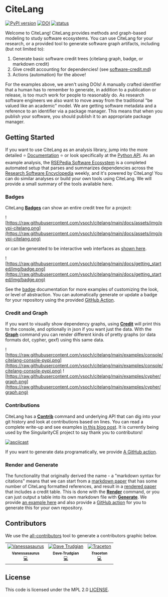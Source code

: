 # CiteLang

[![PyPI version](https://badge.fury.io/py/citelang.svg)](https://badge.fury.io/py/citelang)
[![DOI](https://zenodo.org/badge/469517560.svg)](https://zenodo.org/badge/latestdoi/469517560)
[![status](https://joss.theoj.org/papers/3e3f4e819e6f9400ba204dbae4b9c3d5/status.svg)](https://joss.theoj.org/papers/3e3f4e819e6f9400ba204dbae4b9c3d5)

Welcome to CiteLang! CiteLang provides methods and graph-based modeling to study software
ecosystems. You can use CiteLang for your research, or a provided tool to generate
software graph artifacts, including (but not limited to):

1. Generate basic software credit trees (citelang graph, badge, or markdown credit)
2. Give credit accounting for dependencies! (see [software-credit.md](software-credit.md))
3. Actions (automation) for the above!

For the examples above, we aren't using DOIs! A manually crafted identifier that a human has to remember to generate,
in addition to a publication or release, is too much work for people to reasonably do. As research
software engineers we also want to move away from the traditional "be valued like an academic" model.
We are getting software metadata and a reference to an identifier via a package manager. This means
that when you publish your software, you should publish it to an appropriate package manager.

## Getting Started 

If you want to use CiteLang as an analysis library, jump into the more detailed ⭐️ [Documentation](https://vsoch.github.io/citelang) ⭐️ 
or look specifically at the [Python API](https://vsoch.github.io/citelang/getting_started/user-guide.html#python).
As an example analysis, the [RSEPedia Software Ecosystem](https://rseng.github.io/rsepedia-analysis/) is a completed automated setup that parses and summarizes dependencies across the [Research Software Encyclopedia](https://rseng.github.io/software) weekly, and it's powered by CiteLang! You can do similar analyses or build your own tools using CiteLang. We will provide a small summary of the tools available here.

### Badges

CiteLang [**Badges**](https://vsoch.github.io/citelang/getting_started/user-guide.html#badge) can show an entire credit tree
for a project:

![https://raw.githubusercontent.com/vsoch/citelang/main/docs/assets/img/pypi-citelang.png](https://raw.githubusercontent.com/vsoch/citelang/main/docs/assets/img/pypi-citelang.png)

or can be generated to be interactive web interfaces as [shown here](https://vsoch.github.io/citelang/_static/example/badge/treemap/index.html).

![https://raw.githubusercontent.com/vsoch/citelang/main/docs/getting_started/img/badge.png](https://raw.githubusercontent.com/vsoch/citelang/main/docs/getting_started/img/badge.png)

See the [badge](https://vsoch.github.io/citelang/_static/example/badge/treemap/index.html) documentation for more examples
of customizing the look, or level of abstraction. You can automatically generate or update
a badge for your repository using the provided [GitHub Action](https://vsoch.github.io/citelang/getting_started/user-guide.html#badge-github-action).

### Credit and Graph

If you want to visually show dependency graphs, using [**Credit**](https://vsoch.github.io/citelang/getting_started/user-guide.html#credit)
will print this to the console, and optionally in json if you want just the data. With the [**Graph**](https://vsoch.github.io/citelang/getting_started/user-guide.html#graph) command you can render different kinds of pretty graphs (or data formats dot, cypher, gexf) using this same data.

![https://raw.githubusercontent.com/vsoch/citelang/main/examples/console/citelang-console-pypi.png](https://raw.githubusercontent.com/vsoch/citelang/main/examples/console/citelang-console-pypi.png)
![https://raw.githubusercontent.com/vsoch/citelang/main/examples/cypher/graph.png](https://raw.githubusercontent.com/vsoch/citelang/main/examples/cypher/graph.png)

### Contributions

CiteLang has a [**Contrib**](https://vsoch.github.io/citelang/getting_started/user-guide.html#contrib) command and underlying
API that can dig into your git history and look at contributions based on lines. You can read a complete write-up
and see examples [in this blog post](https://vsoch.github.io/2022/citelang-contrib/#citelang-contrib). It is currently being used
by the SingularityCE project to say thank you to contributors!

[![asciicast](https://asciinema.org/a/486073.svg)](https://asciinema.org/a/486073?speed=2)

If you want to generate data programatically, we provide [A GitHub action](https://vsoch.github.io/citelang/getting_started/user-guide.html#contribute-github-action).


### Render and Generate

The functionality that originally derived the name - a "markdown syntax for citations" means that we can start from a [markdown paper](https://github.com/vsoch/citelang/blob/main/examples/pre-render.md) that has some number of CiteLang formatted references, and result in a [rendered paper](https://github.com/vsoch/citelang/blob/main/examples/post-render.md) that includes a credit table. This is done with the [**Render**](https://vsoch.github.io/citelang/getting_started/user-guide.html#render) command, or you can just output a table into its own markdown file with [**Generate**](https://vsoch.github.io/citelang/getting_started/user-guide.html#gen-generate). We provide [an example here](https://github.com/vsoch/citelang/blob/main/software-credit.md) and also provide a [GitHub action](https://vsoch.github.io/citelang/getting_started/user-guide.html#generate-github-action) for you to generate this for your own repository.



## Contributors

We use the [all-contributors](https://github.com/all-contributors/all-contributors) 
tool to generate a contributors graphic below.

<!-- ALL-CONTRIBUTORS-LIST:START - Do not remove or modify this section -->
<!-- prettier-ignore-start -->
<!-- markdownlint-disable -->
<table>
  <tbody>
    <tr>
      <td align="center"><a href="https://vsoch.github.io"><img src="https://avatars.githubusercontent.com/u/814322?v=4?s=100" width="100px;" alt="Vanessasaurus"/><br /><sub><b>Vanessasaurus</b></sub></a><br /><a href="https://github.com/vsoch/citelang/commits?author=vsoch" title="Code">💻</a></td>
      <td align="center"><a href="https://github.com/dtrudg"><img src="https://avatars.githubusercontent.com/u/4522799?v=4?s=100" width="100px;" alt="Dave Trudgian"/><br /><sub><b>Dave Trudgian</b></sub></a><br /><a href="https://github.com/vsoch/citelang/commits?author=dtrudg" title="Code">💻</a></td>
      <td align="center"><a href="https://github.com/Traceton"><img src="https://avatars.githubusercontent.com/u/40130660?v=4?s=100" width="100px;" alt="Traceton"/><br /><sub><b>Traceton</b></sub></a><br /><a href="https://github.com/vsoch/citelang/commits?author=Traceton" title="Code">💻</a></td>
    </tr>
  </tbody>
  <tfoot>
    
  </tfoot>
</table>

<!-- markdownlint-restore -->
<!-- prettier-ignore-end -->

<!-- ALL-CONTRIBUTORS-LIST:END -->

## License

This code is licensed under the MPL 2.0 [LICENSE](LICENSE).

